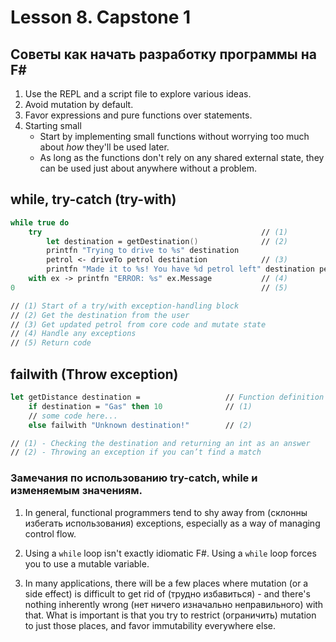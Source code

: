 # Lesson 8. Capstone 1

## Советы как начать разработку программы на F#

1. Use the REPL and a script file to explore various ideas.
2. Avoid mutation by default.
3. Favor expressions and pure functions over statements.
4. Starting small
    * Start by implementing small functions without worrying too much about *how* they'll
    be used later.
    * As long as the functions don't rely on any shared external state, they can be used just
    about anywhere without a problem.

## while, try-catch (try-with)

```fsharp
while true do
    try                                                 // (1)
        let destination = getDestination()              // (2)
        printfn "Trying to drive to %s" destination
        petrol <- driveTo petrol destination            // (3)
        printfn "Made it to %s! You have %d petrol left" destination petrol
    with ex -> printfn "ERROR: %s" ex.Message           // (4)
0                                                       // (5)

// (1) Start of a try/with exception-handling block
// (2) Get the destination from the user
// (3) Get updated petrol from core code and mutate state
// (4) Handle any exceptions
// (5) Return code
```

## failwith (Throw exception)

```fsharp
let getDistance destination =                   // Function definition
    if destination = "Gas" then 10              // (1)
    // some code here...
    else failwith "Unknown destination!"        // (2)

// (1) - Checking the destination and returning an int as an answer
// (2) - Throwing an exception if you can’t find a match
```

### Замечания по использованию try-catch, while и изменяемым значениям.

1. In general, functional programmers tend to shy away from (склонны избегать использования)
exceptions, especially as a way of managing control flow.

2. Using a `while` loop isn't exactly idiomatic F#. Using a `while` loop forces you to use a mutable variable.

3. In many applications, there will be a few places where mutation (or a side effect) is
difficult to get rid of (трудно избавиться) - and there's nothing inherently wrong
(нет ничего изначально неправильного) with that. What is important is that you try to restrict
(ограничить) mutation to just those places, and favor immutability everywhere else.
